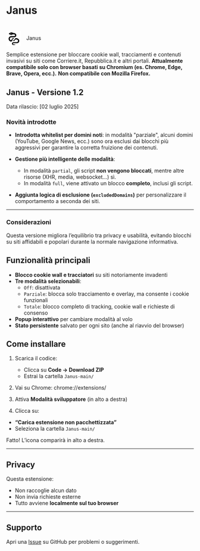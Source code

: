 # Janus <h1>
  <img src="icons/janus_1.png" alt="Janus Logo" width="40" style="vertical-align: middle; margin-right: 10px;">
  Janus
</h1>


Semplice estensione per bloccare cookie wall, tracciamenti e contenuti invasivi su siti come Corriere.it, Repubblica.it e altri portali.
**Attualmente compatibile solo con browser basati su Chromium (es. Chrome, Edge, Brave, Opera, ecc.).**
**Non compatibile con Mozilla Firefox.**

## Janus - Versione 1.2

Data rilascio: [02 luglio 2025]

### Novità introdotte

- **Introdotta whitelist per domini noti**: in modalità "parziale", alcuni domini (YouTube, Google News, ecc.) sono ora esclusi dai blocchi più aggressivi per garantire la corretta fruizione dei contenuti.

- **Gestione più intelligente delle modalità**:
  - In modalità `partial`, gli script **non vengono bloccati**, mentre altre risorse (XHR, media, websocket…) sì.
  - In modalità `full`, viene attivato un blocco **completo**, inclusi gli script.

- **Aggiunta logica di esclusione (`excludedDomains`)** per personalizzare il comportamento a seconda dei siti.


---

### Considerazioni

Questa versione migliora l’equilibrio tra privacy e usabilità, evitando blocchi su siti affidabili e popolari durante la normale navigazione informativa.



## Funzionalità principali

- **Blocco cookie wall e tracciatori** su siti notoriamente invadenti
- **Tre modalità selezionabili**:
  - `Off`: disattivata
  - `Parziale`: blocca solo tracciamento e overlay, ma consente i cookie funzionali
  - `Totale`: blocco completo di tracking, cookie wall e richieste di consenso
- **Popup interattivo** per cambiare modalità al volo
- **Stato persistente** salvato per ogni sito (anche al riavvio del browser)

## Come installare 

1. Scarica il codice:
   - Clicca su **Code → Download ZIP**
   - Estrai la cartella `Janus-main/`

2. Vai su Chrome: chrome://extensions/
3. Attiva **Modalità sviluppatore** (in alto a destra)

4. Clicca su:
- **“Carica estensione non pacchettizzata”**
- Seleziona la cartella `Janus-main/`

Fatto! L’icona comparirà in alto a destra.

---

## Privacy

Questa estensione:
- Non raccoglie alcun dato
- Non invia richieste esterne
- Tutto avviene **localmente sul tuo browser**

---

## Supporto

Apri una [Issue](https://github.com/Autoformazione/Janus/issues) su GitHub per problemi o suggerimenti.

